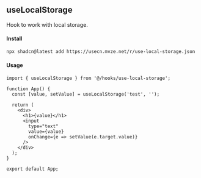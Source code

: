 ## useLocalStorage

Hook to work with local storage.

#### Install

```bash
npx shadcn@latest add https://usecn.mvze.net/r/use-local-storage.json
```

#### Usage

```tsx
import { useLocalStorage } from '@/hooks/use-local-storage';

function App() {
  const [value, setValue] = useLocalStorage('test', '');

  return (
    <div>
      <h1>{value}</h1>
      <input
        type="text"
        value={value}
        onChange={e => setValue(e.target.value)}
      />
    </div>
  );
}

export default App;
```
